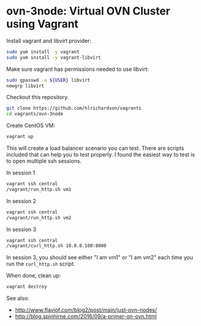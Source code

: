 # ovn-3node: Virtual OVN Cluster using Vagrant

Install vagrant and libvirt provider:

```bash
sudo yum install -y vagrant
sudo yum install -y vagrant-libvirt
```

Make sure vagrant has permissions needed to use libvirt:

```bash
sudo gpasswd -a ${USER} libvirt
newgrp libvirt
```

Checkout this repository.

```bash
git clone https://github.com/hlrichardson/vagrants
cd vagrants/ovn-3node
```

Create CentOS VM:

```bash
vagrant up
```

This will create a load balancer scenario you can test. There are
scripts included that can help you to test properly. I found the
easiest way to test is to open multiple ssh sessions.

In session 1
```bash
vagrant ssh central
/vagrant/run_http.sh vm1
```

In session 2
```bash
vagrant ssh central
/vagrant/run_http.sh vm2
```

In session 3
```bash
vagrant ssh central
/vagrant/curl_http.sh 10.0.0.100:8000
```

In session 3, you should see either "I am vm1" or "I am vm2"
each time you run the `curl_http.sh` script.

When done, clean up:

```bash
vagrant destroy
```

See also:
* http://www.flaviof.com/blog2/post/main/just-ovn-nodes/
* http://blog.spinhirne.com/2016/09/a-primer-on-ovn.html

